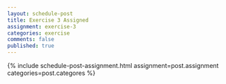 ```yaml
---
layout: schedule-post
title: Exercise 3 Assigned
assignment: exercise-3
categories: exercise
comments: false
published: true
---
```

{% include schedule-post-assignment.html assignment=post.assignment categories=post.categores %}